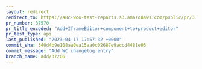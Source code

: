 ```yaml
---
layout: redirect
redirect_to: https://a8c-woo-test-reports.s3.amazonaws.com/public/pr/37570/api/index.html
pr_number: 37570
pr_title_encoded: "Add+IframeEditor+component+to+product+editor"
pr_test_type: api
last_published: "2023-04-17 17:57:32 +0000"
commit_sha: 340d4b9e108aa0ea15aa0c02687e9accd4481e05
commit_message: "Add WC changelog entry"
branch_name: add/37266
---
```

